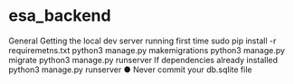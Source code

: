 # esa_backend

General
Getting the local dev server running first time
sudo pip install -r requiremetns.txt
python3 manage.py makemigrations
python3 manage.py migrate
python3 manage.py runserver
If dependencies already installed
python3 manage.py runserver
● Never commit your db.sqlite file